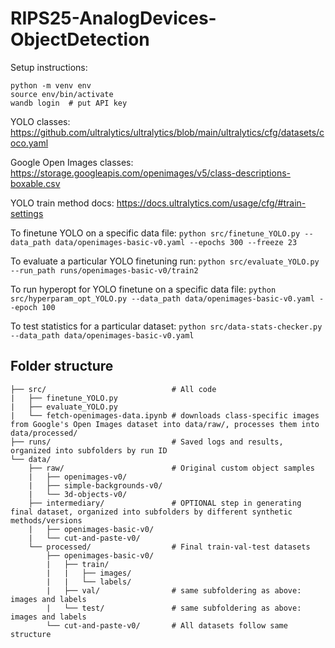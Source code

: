 # RIPS25-AnalogDevices-ObjectDetection

Setup instructions:

```
python -m venv env
source env/bin/activate
wandb login  # put API key
```

YOLO classes: https://github.com/ultralytics/ultralytics/blob/main/ultralytics/cfg/datasets/coco.yaml

Google Open Images classes: https://storage.googleapis.com/openimages/v5/class-descriptions-boxable.csv

YOLO train method docs: https://docs.ultralytics.com/usage/cfg/#train-settings

To finetune YOLO on a specific data file: ``` python src/finetune_YOLO.py --data_path data/openimages-basic-v0.yaml --epochs 300 --freeze 23 ```

To evaluate a particular YOLO finetuning run: ``` python src/evaluate_YOLO.py --run_path runs/openimages-basic-v0/train2 ```

To run hyperopt for YOLO finetune on a specific data file: ``` python src/hyperparam_opt_YOLO.py --data_path data/openimages-basic-v0.yaml --epoch 100 ```

To test statistics for a particular dataset: ``` python src/data-stats-checker.py --data_path data/openimages-basic-v0.yaml ```

## Folder structure

```
├── src/                            # All code
|   ├── finetune_YOLO.py
|   ├── evaluate_YOLO.py
|   └── fetch-openimages-data.ipynb # downloads class-specific images from Google's Open Images dataset into data/raw/, processes them into data/processed/
├── runs/                           # Saved logs and results, organized into subfolders by run ID
└── data/
    ├── raw/                        # Original custom object samples
    |   ├── openimages-v0/
    |   ├── simple-backgrounds-v0/
    |   └── 3d-objects-v0/
    ├── intermediary/               # OPTIONAL step in generating final dataset, organized into subfolders by different synthetic methods/versions
    |   ├── openimages-basic-v0/
    |   └── cut-and-paste-v0/
    └── processed/                  # Final train-val-test datasets
        ├── openimages-basic-v0/
        |   ├── train/
        |   |   ├── images/
        |   |   └── labels/
        |   ├── val/                # same subfoldering as above: images and labels
        |   └── test/               # same subfoldering as above: images and labels
        └── cut-and-paste-v0/       # All datasets follow same structure
```